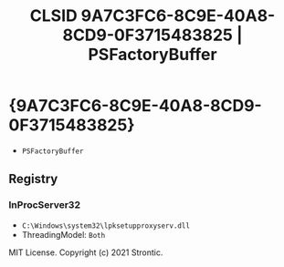 ﻿---
title: "CLSID 9A7C3FC6-8C9E-40A8-8CD9-0F3715483825 | PSFactoryBuffer"
excerpt: What is COM-Object CLSID 9A7C3FC6-8C9E-40A8-8CD9-0F3715483825?
---

# {9A7C3FC6-8C9E-40A8-8CD9-0F3715483825}

* `PSFactoryBuffer`

## Registry


### InProcServer32

* `C:\Windows\system32\lpksetupproxyserv.dll`
* ThreadingModel: `Both`

MIT License. Copyright (c) 2021 Strontic.


